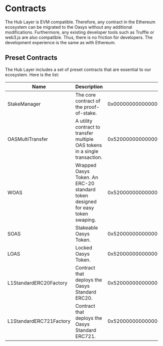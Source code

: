 ---
---

# Contracts
The Hub Layer is EVM compatible. Therefore, any contract in the Ethereum ecosystem can be migrated to the Oasys without any additional modifications. Furthermore, any existing developer tools such as Truffle or web3.js are also compatible. Thus, there is no friction for developers. The development experience is the same as with Ethereum.

## Preset Contracts
The Hub Layer includes a set of preset contracts that are essential to our ecosystem. Here is the list:

| Name | Description | Address | Referenced Code |
|----------------|-------------| ------------- | ------------- |
| StakeManager | The core contract of the proof-of-stake. | 0x0000000000000000000000000000000000001001 | [StakeManager.sol](https://github.com/oasysgames/oasys-genesis-contract/blob/main/contracts/StakeManager.sol) |
| OASMultiTransfer | A utility contract to transfer multiple OAS tokens in a single transaction. | 0x520000000000000000000000000000000000002c | [OASMultiTransfer.sol](https://github.com/oasysgames/oasys-genesis-contract/blob/main/contracts/util/OASMultiTransfer.sol) |
| WOAS | Wrapped Oasys Token. An ERC-20 standard token designed for easy token swaping. | 0x5200000000000000000000000000000000000001 | [WOAS.sol](https://github.com/oasysgames/oasys-genesis-contract/blob/main/contracts/token/WOAS.sol) |
| SOAS | Stakeable Oasys Token. | 0x5200000000000000000000000000000000000002 | [SOAS.sol](https://github.com/oasysgames/oasys-genesis-contract/blob/main/contracts/token/SOAS.sol) |
| LOAS | Locked Oasys Token. | 0x5200000000000000000000000000000000000023 | [LOAS.sol](https://github.com/oasysgames/oasys-genesis-contract/blob/main/contracts/token/LOAS.sol) |
| L1StandardERC20Factory | Contract that deploys the Oasys Standard ERC20. | 0x5200000000000000000000000000000000000004 | [L1StandardERC20Factory.sol](https://github.com/oasysgames/oasys-optimism/blob/v0.1.5/packages/contracts/contracts/oasys/L1/token/L1StandardERC20Factory.sol) |
| L1StandardERC721Factory | Contract that deploys the Oasys Standard ERC721. | 0x5200000000000000000000000000000000000005 | [L1StandardERC721Factory.sol](https://github.com/oasysgames/oasys-optimism/blob/v0.1.5/packages/contracts/contracts/oasys/L1/token/L1StandardERC721Factory.sol) |
